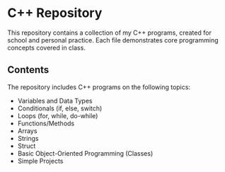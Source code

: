 # C++ Repository

This repository contains a collection of my C++ programs, created for school and personal practice. Each file demonstrates core programming concepts covered in class.

## Contents

The repository includes C++ programs on the following topics:

* Variables and Data Types
* Conditionals (if, else, switch)
* Loops (for, while, do-while)
* Functions/Methods
* Arrays
* Strings
* Struct
* Basic Object-Oriented Programming (Classes)
* Simple Projects
